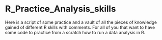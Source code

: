 # R_Practice_Analysis_skills
Here is a script of some practice and a vault of all the pieces of knowledge gained of different R skills with comments. For all of you that want to have some code to practice from a scratch how to run a data analysis in R.
